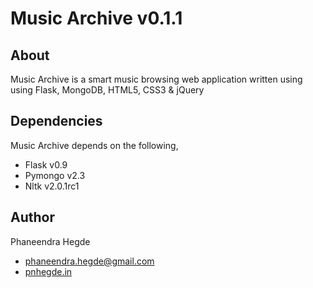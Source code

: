 # Music Archive v0.1.1

## About

Music Archive is a smart music browsing web application written using using Flask, MongoDB, HTML5, CSS3 & jQuery


## Dependencies

Music Archive depends on the following,

* Flask v0.9
* Pymongo v2.3
* Nltk v2.0.1rc1

## Author


Phaneendra Hegde
* [phaneendra.hegde@gmail.com](mailto:phaneendra.hegde@gmail.com)
* [pnhegde.in](http://pnhegde.in)
